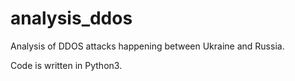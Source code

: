 # analysis_ddos
Analysis of DDOS attacks happening between Ukraine and Russia.

Code is written in Python3.


